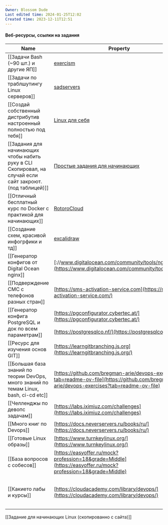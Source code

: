 ```yaml
---
Owner: Blossom Dude
Last edited time: 2024-01-25T12:02
Created time: 2023-12-11T12:51
---
```

#### Веб-ресурсы, ссылки на задания

|Name|Property|Tags|
|---|---|---|
|[[Задачи Bash (~90 шт.) и другие ЯП]]|[exercism](https://exercism.org/)|Bash, Linux, Обучение|
|[[Задачи по траблшутингу Linux серверов]]|[sadservers](https://sadservers.com/)|Linux, Обучение|
|[[Создай собственный дистрибутив настроенный полностью под тебя]]|[Linux для себя](https://lx4u.ru/rel/stable/)|Linux|
|[[Задания для начинающих чтобы набить руку в CLI Скопировал, на случай если сайт закроют. (под таблицей)]]|[Простые задания для начинающих](https://linuxtrainingcenter.com/lpic-101/vvedenie-v-sistemu-linux/vvedenie-v-linux-zadaniya-1-2/)|Linux, Обучение|
|[[Отличный бесплатный курс по Docker c практикой для начинающих]]|[RotoroCloud](https://rotoro.cloud/ld-courses/docker-для-начинающих-практический-опыт/)|Docker, Для Начинающих, Обучение|
|[[Создание схем, красивой инфогрфики и тд]]|[excalidraw](https://excalidraw.com/)|Life, Схемы-Графики|
|[[Генератор конфигов от Digital Ocean nginx]]|[://www.digitalocean.com/community/tools/nginx](https://www.digitalocean.com/community/tools/nginx)|WebServers|
|[[Подверждение СМС с телефонов разных стран]]|[https://sms-activation-service.com](https://sms-activation-service.com/)|Life|
|[[Генератор конфига PostgreSQL и док по всем параметрам]]|[https://pgconfigurator.cybertec.at/](https://pgconfigurator.cybertec.at/)  <br>  <br>[https://postgresqlco.nf/](https://postgresqlco.nf/)|DB|
|[[Ресурс для изучения основ GIT]]|[https://learngitbranching.js.org](https://learngitbranching.js.org/)|GIT, Обучение|
|[[Большая база знаний по теории DevOps, много знаний по темам Linux, bash, ci-cd etc]]|[https://github.com/bregman-arie/devops-exercises?tab=readme-ov-file](https://github.com/bregman-arie/devops-exercises?tab=readme-ov-file)|DevOps, Обучение|
|[[Челленджы по девопс задачам]]|[https://labs.iximiuz.com/challenges](https://labs.iximiuz.com/challenges)|DevOps, Обучение|
|[[Много книг по Devops]]|[https://docs.neverservers.ru/books/ru/](https://docs.neverservers.ru/books/ru/)|DevOps, Обучение|
|[[Готовые Linux образы]]|[https://www.turnkeylinux.org/](https://www.turnkeylinux.org/)|Linux|
|[[База вопросов с собесов]]|[https://easyoffer.ru/mock?profession=18&grade=Middle](https://easyoffer.ru/mock?profession=18&grade=Middle)|DevOps, Для Начинающих, Обучение|
|[[Какието лабы и курсы]]|[https://cloudacademy.com/library/devops/](https://cloudacademy.com/library/devops/)|Bash, DevOps, Docker, Linux, Обучение|

  
  

  

[[Задание для начинающих Linux (скопированно с сайта)]]